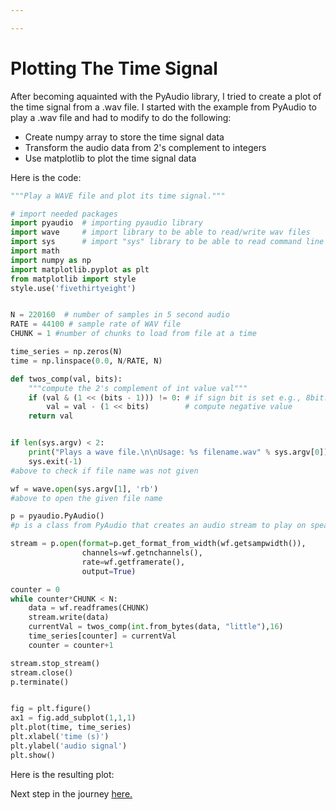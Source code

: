 ```yaml
---

---
```


Plotting The Time Signal
=====

After becoming aquainted with the PyAudio library, I tried to create a plot of the time signal from a .wav file. I started with the example from PyAudio to play a .wav file and had to modify to do the following:
* Create numpy array to store the time signal data
* Transform the audio data from 2's complement to integers
* Use matplotlib to plot the time signal data

Here is the code:
```python
"""Play a WAVE file and plot its time signal."""

# import needed packages
import pyaudio  # importing pyaudio library
import wave     # import library to be able to read/write wav files
import sys      # import "sys" library to be able to read command line arguments
import math
import numpy as np
import matplotlib.pyplot as plt
from matplotlib import style
style.use('fivethirtyeight')


N = 220160  # number of samples in 5 second audio
RATE = 44100 # sample rate of WAV file
CHUNK = 1 #number of chunks to load from file at a time

time_series = np.zeros(N)
time = np.linspace(0.0, N/RATE, N)

def twos_comp(val, bits):
    """compute the 2's complement of int value val"""
    if (val & (1 << (bits - 1))) != 0: # if sign bit is set e.g., 8bit: 128-255
        val = val - (1 << bits)        # compute negative value
    return val


if len(sys.argv) < 2:
    print("Plays a wave file.\n\nUsage: %s filename.wav" % sys.argv[0])
    sys.exit(-1)
#above to check if file name was not given

wf = wave.open(sys.argv[1], 'rb')
#above to open the given file name

p = pyaudio.PyAudio()
#p is a class from PyAudio that creates an audio stream to play on speaker

stream = p.open(format=p.get_format_from_width(wf.getsampwidth()),
                channels=wf.getnchannels(),
                rate=wf.getframerate(),
                output=True)

counter = 0
while counter*CHUNK < N:
    data = wf.readframes(CHUNK)
    stream.write(data)
    currentVal = twos_comp(int.from_bytes(data, "little"),16)
    time_series[counter] = currentVal
    counter = counter+1

stream.stop_stream()
stream.close()
p.terminate()


fig = plt.figure()
ax1 = fig.add_subplot(1,1,1)
plt.plot(time, time_series)
plt.xlabel('time (s)')
plt.ylabel('audio signal')
plt.show()
```
Here is the resulting plot:










Next step in the journey [here.](displayonterminal.md)
